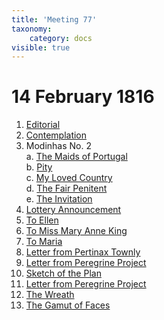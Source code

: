 ```yaml
---
title: 'Meeting 77'
taxonomy:
    category: docs
visible: true
---
```


# 14 February 1816

1. [Editorial](editorial)  
2. [Contemplation](contemplation)
3. Modinhas  No. 2  
	a. [The Maids of Portugal](maids)  
	b. [Pity](pity)  
	c. [My Loved Country](country)  
	d. [The Fair Penitent](penitent)  
	e. [The Invitation](invitation)  
4. [Lottery Announcement](lottery)
5. [To Ellen](ellen)
6. [To Miss Mary Anne King](mary)
7. [To Maria](maria)
8. [Letter from Pertinax Townly](pertinax)
9. [Letter from Peregrine Project](project)
10. [Sketch of the Plan](plan)
11. [Letter from Peregrine Project](peregrine)
12. [The Wreath](wreath)
13. [The Gamut of Faces](gamut)
